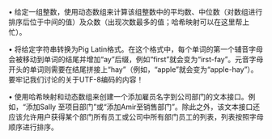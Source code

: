 • 给定一组整数，使用动态数组来计算该组整数中的平均数、中位数（对数组进行排序后位于中间的值）及众数（出现次数最多的值；哈希映射可以在这里帮上忙）。

• 将给定字符串转换为Pig Latin格式。在这个格式中，每个单词的第一个辅音字母会被移动到单词的结尾并增加“ay”后缀，例如“first”就会变为“irst-fay”。元音字母开头的单词则需要在结尾拼接上“hay”（例如，“apple”就会变为“apple-hay”）。要牢记我们讨论的关于UTF-8编码的内容！

• 使用哈希映射和动态数组来创建一个添加雇员名字到公司部门的文本接口。例如，“添加Sally 至项目部门”或“添加Amir至销售部门”。除此之外，该文本接口还应该允许用户获得某个部门所有员工或公司中所有部门员工的列表，列表按照字母顺序进行排序。
